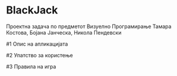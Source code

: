 # BlackJack
Проектна задача по предметот Визуелно Програмирање 
Тамара Костова, Бојана Јанческа, Никола Пендевски

#1 Опис на апликацијата

#2 Упатство за користење

#3 Правила на игра
